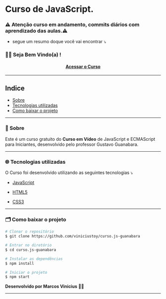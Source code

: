 # **Curso de JavaScript.**
 ### ⚠️ Atenção curso em andamento, commits diários com aprendizado das aulas.⚠️ 
- segue um resumo doque você vai encontrar ⤵️ 

### 👋🏽 Seja Bem Vindo(a) !

<h4 align="center">
         <a href="https://www.youtube.com/watch?v=1-w1RfGIov4&list=PLHz_AreHm4dlsK3Nr9GVvXCbpQyHQl1o1">Acessar o Curso</a>
</h4 >

---
## Indice
- [Sobre](#-sobre)
- [Tecnologias utilizadas](#-tecnologias-utilizadas)
- [Como baixar o projeto](#-como-baixar-o-projeto)
---
### 🔖 Sobre
Este é um curso gratuito do **Curso em Vídeo** de JavaScript e ECMAScript para Iniciantes, desenvolvido pelo professor Gustavo Guanabara.

--- 
### 🌐 Tecnologias utilizadas
O Curso foi desenvolvido utilizando as seguintes tecnologias ⤵

- [JavaScript](https://www.javascript.com/)

- [HTML5](https://www.techtudo.com.br/noticias/2011/12/o-que-e-html5.ghtml)

- [CSS3](https://www.w3schools.com/css/)
---
### 🗂 Como baixar o projeto
```bash
# Clonar o repositório
$ git clone https://github.com/viniciustoy/curso.js-guanabara

# Entrar no diretório
$ cd curso.js-guanabara

# Instalar as dependências
$ npm install

# Iniciar o projeto
$ npm start
```
**Desenvolvido por Marcos Vinicius** 💪🏼

---